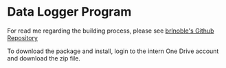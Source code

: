 # Data Logger Program

For read me regarding the building process, please see [brlnoble's Github Repository](https://github.com/brlnoble/DataLoggerProgram)

To download the package and install, login to the intern One Drive account and download the zip file.
